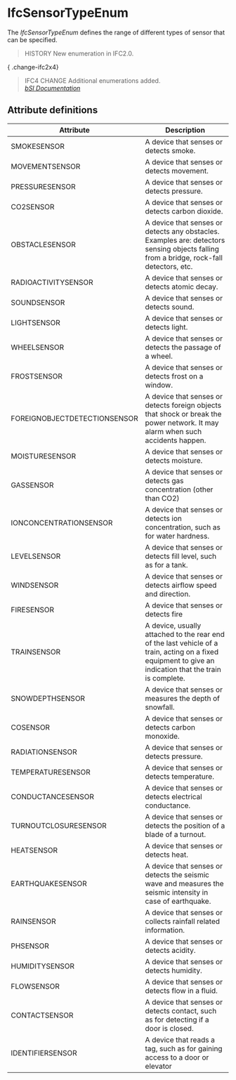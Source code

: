 IfcSensorTypeEnum
=================
The _IfcSensorTypeEnum_ defines the range of different types of sensor that
can be specified.  
  
> HISTORY  New enumeration in IFC2.0.  
  
{ .change-ifc2x4}  
> IFC4 CHANGE  Additional enumerations added.  
[ _bSI
Documentation_](https://standards.buildingsmart.org/IFC/DEV/IFC4_2/FINAL/HTML/schema/ifcbuildingcontrolsdomain/lexical/ifcsensortypeenum.htm)


Attribute definitions
---------------------
| Attribute                    | Description                                                                                                                                              |
|------------------------------|----------------------------------------------------------------------------------------------------------------------------------------------------------|
| SMOKESENSOR                  | A device that senses or detects smoke.                                                                                                                   |
| MOVEMENTSENSOR               | A device that senses or detects movement.                                                                                                                |
| PRESSURESENSOR               | A device that senses or detects pressure.                                                                                                                |
| CO2SENSOR                    | A device that senses or detects carbon dioxide.                                                                                                          |
| OBSTACLESENSOR               | A device that senses or detects any obstacles. Examples are: detectors sensing objects falling from a bridge, rock-fall detectors, etc.                  |
| RADIOACTIVITYSENSOR          | A device that senses or detects atomic decay.                                                                                                            |
| SOUNDSENSOR                  | A device that senses or detects sound.                                                                                                                   |
| LIGHTSENSOR                  | A device that senses or detects light.                                                                                                                   |
| WHEELSENSOR                  | A device that senses or detects the passage of a wheel.                                                                                                  |
| FROSTSENSOR                  | A device that senses or detects frost on a window.                                                                                                       |
| FOREIGNOBJECTDETECTIONSENSOR | A device that senses or detects foreign objects that shock or break the power network. It may alarm when such accidents happen.                          |
| MOISTURESENSOR               | A device that senses or detects moisture.                                                                                                                |
| GASSENSOR                    | A device that senses or detects gas concentration (other than CO2)                                                                                       |
| IONCONCENTRATIONSENSOR       | A device that senses or detects ion concentration, such as for water hardness.                                                                           |
| LEVELSENSOR                  | A device that senses or detects fill level, such as for a tank.                                                                                          |
| WINDSENSOR                   | A device that senses or detects airflow speed and direction.                                                                                             |
| FIRESENSOR                   | A device that senses or detects fire                                                                                                                     |
| TRAINSENSOR                  | A device, usually attached to the rear end of the last vehicle of a train, acting on a fixed equipment to give an indication that the train is complete. |
| SNOWDEPTHSENSOR              | A device that senses or measures the depth of snowfall.                                                                                                  |
| COSENSOR                     | A device that senses or detects carbon monoxide.                                                                                                         |
| RADIATIONSENSOR              | A device that senses or detects pressure.                                                                                                                |
| TEMPERATURESENSOR            | A device that senses or detects temperature.                                                                                                             |
| CONDUCTANCESENSOR            | A device that senses or detects electrical conductance.                                                                                                  |
| TURNOUTCLOSURESENSOR         | A device that senses or detects the position of a blade of a turnout.                                                                                    |
| HEATSENSOR                   | A device that senses or detects heat.                                                                                                                    |
| EARTHQUAKESENSOR             | A device that senses or detects the seismic wave and measures the seismic intensity in case of earthquake.                                               |
| RAINSENSOR                   | A device that senses or collects rainfall related information.                                                                                           |
| PHSENSOR                     | A device that senses or detects acidity.                                                                                                                 |
| HUMIDITYSENSOR               | A device that senses or detects humidity.                                                                                                                |
| FLOWSENSOR                   | A device that senses or detects flow in a fluid.                                                                                                         |
| CONTACTSENSOR                | A device that senses or detects contact, such as for detecting if a door is closed.                                                                      |
| IDENTIFIERSENSOR             | A device that reads a tag, such as for gaining access to a door or elevator                                                                              |

